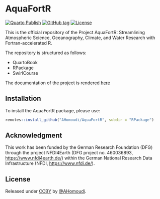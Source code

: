 # AquaFortR

[![Quarto Publish](https://github.com/AHomoudi/AquaFortR/workflows/Quarto%20Publish/badge.svg)](https://github.com/AHomoudi/AquaFortR/actions?query=workflow:"Quarto+Publish")
[![GitHub tag](https://img.shields.io/github/tag/AHomoudi/AquaFortR?include_prereleases=&sort=semver&color=blue)](https://github.com/AHomoudi/AquaFortR/releases/)
[![License](https://img.shields.io/badge/License-CCBY-blue)](#license)

This is the official repository of the Project AquaFortR: Streamlining Atmospheric Science, Oceanography, Climate, and Water Research with Fortran-accelerated R. 

The repository is structured as follows:

 - QuartoBook  
 - RPackage  
 - SwirlCourse

The documentation of the project is rendered [here](https://ahomoudi.github.io/AquaFortR/)

## Installation 

To install the AquaFortR package, please use: 

```r
remotes::install_github("AHomoudi/AquaFortR", subdir = "RPackage")
```
## Acknowledgment

This work has been funded by the German Research Foundation (DFG) through the project NFDI4Earth (DFG project no. 460036893, https://www.nfdi4earth.de/) within the German National Research Data Infrastructure (NFDI, https://www.nfdi.de/). 

## License

Released under [CCBY](/LICENSE) by [@AHomoudi](https://github.com/AHomoudi).


<!---  setwd("C:\\Projects\\AquaFortR") --->
